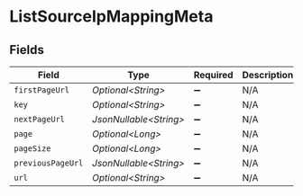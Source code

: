 # ListSourceIpMappingMeta


## Fields

| Field                   | Type                    | Required                | Description             |
| ----------------------- | ----------------------- | ----------------------- | ----------------------- |
| `firstPageUrl`          | *Optional\<String>*     | :heavy_minus_sign:      | N/A                     |
| `key`                   | *Optional\<String>*     | :heavy_minus_sign:      | N/A                     |
| `nextPageUrl`           | *JsonNullable\<String>* | :heavy_minus_sign:      | N/A                     |
| `page`                  | *Optional\<Long>*       | :heavy_minus_sign:      | N/A                     |
| `pageSize`              | *Optional\<Long>*       | :heavy_minus_sign:      | N/A                     |
| `previousPageUrl`       | *JsonNullable\<String>* | :heavy_minus_sign:      | N/A                     |
| `url`                   | *Optional\<String>*     | :heavy_minus_sign:      | N/A                     |